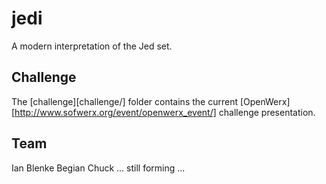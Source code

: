 # jedi

A modern interpretation of the Jed set.

## Challenge

The [challenge][challenge/] folder contains the current [OpenWerx][http://www.sofwerx.org/event/openwerx_event/] challenge presentation.

## Team

Ian Blenke
Begian Chuck
... still forming ...


